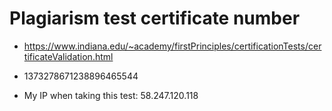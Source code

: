 # Plagiarism test certificate number

* https://www.indiana.edu/~academy/firstPrinciples/certificationTests/certificateValidation.html

* 1373278671238896465544

* My IP when taking this test: 58.247.120.118
